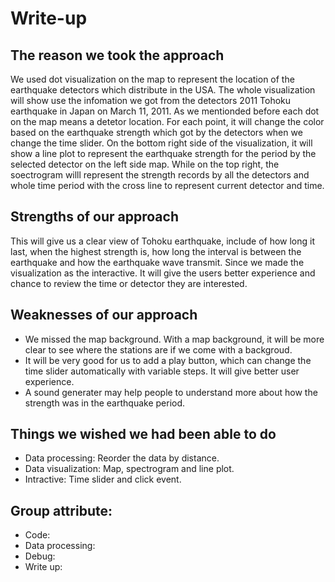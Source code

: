 # Write-up 
## The reason we took the approach
We used dot visualization on the map to represent the location of the earthquake detectors which distribute in the USA. The whole visualization will show use the infomation we got from the detectors 2011 Tohoku earthquake in Japan on March 11, 2011. As we mentionded before each dot on the map means a detetor location. For each point, it will change the color based on the earthquake strength which got by the detectors when we change the time slider. On the bottom right side of the visualization, it will show a line plot to represent the earthquake strength for the period by the selected detector on the left side map. While on the top right, the soectrogram willl represent the strength records by all the detectors and whole time period with the cross line to represent current detector and time.
## Strengths of our approach
This will give us a clear view of Tohoku earthquake, include of how long it last, when the highest strength is, how long the interval is between the earthquake and how the earthquake wave transmit. Since we made the visualization as the interactive. It will give the users better experience and chance to review the time or detector they are interested. 
## Weaknesses of our approach
  * We missed the map background. With a map background, it will be more clear to see where the stations are if we come with a backgroud.
  * It will be very good for us to add a play button, which can change the time slider automatically with variable steps. It will give better user experience.
  * A sound generater may help people to understand more about how the strength was in the earthquake period.
## Things we wished we had been able to do
  * Data processing: Reorder the data by distance.
  * Data visualization: Map, spectrogram and line plot.
  * Intractive: Time slider and click event.
## Group attribute:
  * Code:
  * Data processing:
  * Debug:
  * Write up:
